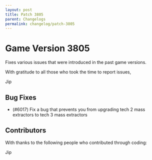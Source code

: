 ```yaml
---
layout: post
title: Patch 3805
parent: Changelogs
permalink: changelog/patch-3805
---
```


# Game Version 3805

Fixes various issues that were introduced in the past game versions.

With gratitude to all those who took the time to report issues,

Jip

## Bug Fixes

- (#6017) Fix a bug that prevents you from upgrading tech 2 mass extractors to tech 3 mass extractors

## Contributors

With thanks to the following people who contributed through coding:

Jip
